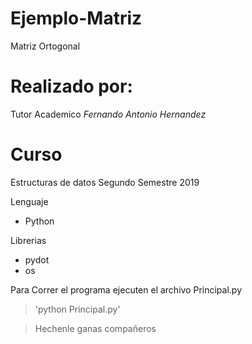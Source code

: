 # Ejemplo-Matriz
Matriz Ortogonal

# Realizado por:
Tutor Academico *Fernando Antonio Hernandez*

# Curso
Estructuras de datos Segundo Semestre 2019

Lenguaje 
* Python

Librerias 
* pydot 
* os

Para Correr el programa ejecuten el archivo Principal.py
> 'python Principal.py'


> Hechenle ganas compañeros
